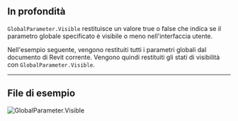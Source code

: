 ## In profondità
`GlobalParameter.Visible` restituisce un valore true o false che indica se il parametro globale specificato è visibile o meno nell'interfaccia utente.

Nell'esempio seguente, vengono restituiti tutti i parametri globali dal documento di Revit corrente. Vengono quindi restituiti gli stati di visibilità con `GlobalParameter.Visible`.
___
## File di esempio

![GlobalParameter.Visible](./Revit.Elements.GlobalParameter.Visible_img.jpg)
